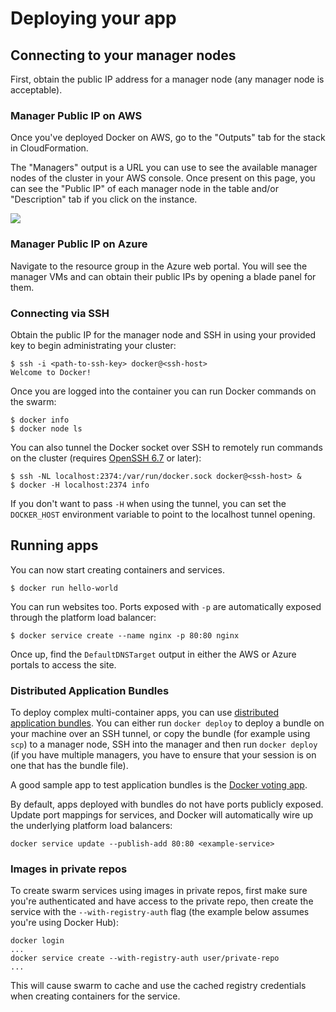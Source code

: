 <!--[metadata]>
+++
title = "Deploying Apps on AWS/Azure"
description = "Deploying Apps on AWS/Azure"
keywords = ["iaas, aws, azure"]
[menu.main]
name="Deploying Apps"
identifier="docs-apps"
weight="3"
+++
<![end-metadata]-->

# Deploying your app

## Connecting to your manager nodes

First, obtain the public IP address for a manager node (any manager node is
acceptable).

### Manager Public IP on AWS

Once you've deployed Docker on AWS, go to the "Outputs" tab for the stack in
CloudFormation.

The "Managers" output is a URL you can use to see the available manager nodes of
the cluster in your AWS console.  Once present on this page, you can see the
"Public IP" of each manager node in the table and/or "Description" tab if you
click on the instance.

![](/img/aws/managers.png)

### Manager Public IP on Azure

Navigate to the resource group in the Azure web portal.  You will see the
manager VMs and can obtain their public IPs by opening a blade panel for them.

### Connecting via SSH

Obtain the public IP for the manager node and SSH in using your provided key to
begin administrating your cluster:

    $ ssh -i <path-to-ssh-key> docker@<ssh-host>
    Welcome to Docker!

Once you are logged into the container you can run Docker commands on the swarm:

    $ docker info
    $ docker node ls

You can also tunnel the Docker socket over SSH to remotely run commands on the cluster (requires [OpenSSH 6.7](https://lwn.net/Articles/609321/) or later):

    $ ssh -NL localhost:2374:/var/run/docker.sock docker@<ssh-host> &
    $ docker -H localhost:2374 info

If you don't want to pass `-H` when using the tunnel, you can set the `DOCKER_HOST` environment variable to point to the localhost tunnel opening.

## Running apps

You can now start creating containers and services.

    $ docker run hello-world

You can run websites too. Ports exposed with `-p` are automatically exposed through the platform load balancer:

    $ docker service create --name nginx -p 80:80 nginx

Once up, find the `DefaultDNSTarget` output in either the AWS or Azure portals to access the site.

### Distributed Application Bundles

To deploy complex multi-container apps, you can use [distributed application bundles](https://github.com/docker/docker/blob/master/experimental/docker-stacks-and-bundles.md). You can either run `docker deploy` to deploy a bundle on your machine over an SSH tunnel, or copy the bundle (for example using `scp`) to a manager node, SSH into the manager and then run `docker deploy` (if you have multiple managers, you have to ensure that your session is on one that has the bundle file).

A good sample app to test application bundles is the [Docker voting app](https://github.com/docker/example-voting-app).

By default, apps deployed with bundles do not have ports publicly exposed. Update port mappings for services, and Docker will automatically wire up the underlying platform load balancers:

    docker service update --publish-add 80:80 <example-service>

### Images in private repos

To create swarm services using images in private repos, first make sure you're authenticated and have access to the private repo, then create the service with the `--with-registry-auth` flag (the example below assumes you're using Docker Hub):

    docker login
    ...
    docker service create --with-registry-auth user/private-repo
    ...

This will cause swarm to cache and use the cached registry credentials when creating containers for the service.
